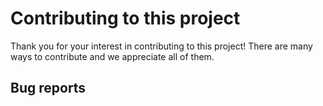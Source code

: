 # Contributing to this project

Thank you for your interest in contributing to this project! There are many ways to contribute
and we appreciate all of them.

## Bug reports

[Issue tracker]: https://gitlab.dlr.de/ft-ssy-avs/ap/malkoha/-/issues
